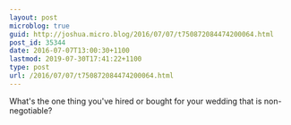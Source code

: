 ```yaml
---
layout: post
microblog: true
guid: http://joshua.micro.blog/2016/07/07/t750872084474200064.html
post_id: 35344
date: 2016-07-07T13:00:30+1100
lastmod: 2019-07-30T17:41:22+1100
type: post
url: /2016/07/07/t750872084474200064.html
---
```

What's the one thing you've hired or bought for your wedding that is non-negotiable?
